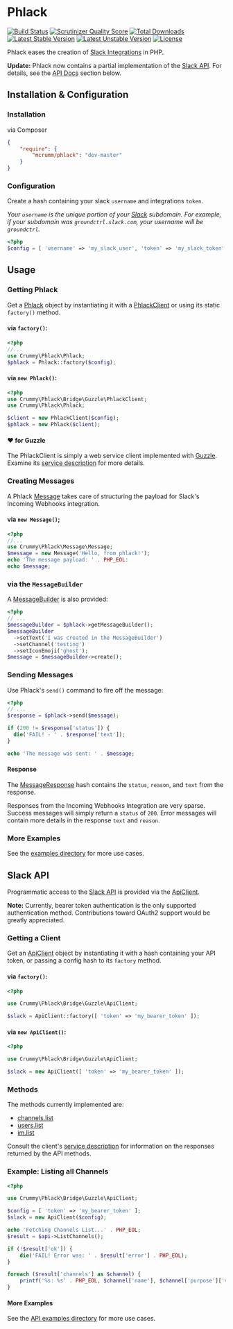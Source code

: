 Phlack
======

[![Build Status](https://travis-ci.org/mcrumm/phlack.png?branch=master)](https://travis-ci.org/mcrumm/phlack) [![Scrutinizer Quality Score](https://scrutinizer-ci.com/g/mcrumm/phlack/badges/quality-score.png?s=aa61fc3e04fa4042c0988b9e6670938f65ca21e6)](https://scrutinizer-ci.com/g/mcrumm/phlack/) [![Total Downloads](https://poser.pugx.org/mcrumm/phlack/downloads.png)](https://packagist.org/packages/mcrumm/phlack) [![Latest Stable Version](https://poser.pugx.org/mcrumm/phlack/v/stable.png)](https://packagist.org/packages/mcrumm/phlack) [![Latest Unstable Version](https://poser.pugx.org/mcrumm/phlack/v/unstable.png)](https://packagist.org/packages/mcrumm/phlack) [![License](https://poser.pugx.org/mcrumm/phlack/license.png)](https://packagist.org/packages/mcrumm/phlack)

Phlack eases the creation of [Slack Integrations](http://slack.com) in PHP.

**Update:** Phlack now contains a partial implementation of the [Slack API](http://api.slack.com). For details, see the [API Docs](#slack-api) section below.

## Installation & Configuration

### Installation
via Composer

```json
{
    "require": {
        "mcrumm/phlack": "dev-master"
    }
}
```

### Configuration

Create a hash containing your slack `username` and integrations `token`.

*Your `username` is the unique portion of your [Slack](http://slack.com) subdomain.  For example, if your subdomain was `groundctrl.slack.com`, your username will be `groundctrl`.*


```php
<?php
$config = [ 'username' => 'my_slack_user', 'token' => 'my_slack_token' ]);
```

## Usage

### Getting Phlack

Get a [Phlack](src/Crummy/Phlack/Phlack.php) object by instantiating it with a [PhlackClient](src/Crummy/Phlack/Bridge/Guzzle/PhlackClient.php) or using its static `factory()` method.

#### via `factory()`:
```php
<?php
//...
use Crummy\Phlack\Phlack;
$phlack = Phlack::factory($config);
```

#### via `new Phlack()`:
```php
<?php
use Crummy\Phlack\Bridge\Guzzle\PhlackClient;
use Crummy\Phlack\Phlack;

$client = new PhlackClient($config);
$phlack = new Phlack($client);
```

#### :heart: for Guzzle
The PhlackClient is simply a web service client implemented with [Guzzle](http://guzzlephp.org).  Examine its [service description](src/Crummy/Phlack/Bridge/Guzzle/Resources/slack.json) for more details.

### Creating Messages

A Phlack [Message](src/Crummy/Phlack/Message/Message.php) takes care of structuring the payload for Slack's Incoming Webhooks integration.

#### via `new Message()`;

```php
<?php
//...
use Crummy\Phlack\Message\Message;
$message = new Message('Hello, from phlack!');
echo 'The message payload: ' . PHP_EOL:
echo $message;
```

### via the `MessageBuilder`

A [MessageBuilder](src/Crummy/Phlack/Builder/MessageBuilder.php) is also provided:

```php
<?php
// ...
$messageBuilder = $phlack->getMessageBuilder();
$messageBuilder
  ->setText('I was created in the MessageBuilder')
  ->setChannel('testing')
  ->setIconEmoji('ghost');
$message = $messageBuilder->create();
```

### Sending Messages

Use Phlack's `send()` command to fire off the message:

```php
<?php
// ...
$response = $phlack->send($message);

if (200 != $response['status']) {
  die('FAIL! - ' . $response['text']);
}

echo 'The message was sent: ' . $message;
```

#### Response

The [MessageResponse](src/Crummy/Phlack/Bridge/Guzzle/Response/MessageResponse.php) hash contains the `status`, `reason`, and `text` from the response.

Responses from the Incoming Webhooks Integration are very sparse. Success messages will simply return a `status` of `200`. Error messages will contain more details in the response `text` and `reason`.

### More Examples
See the [examples directory](examples/) for more use cases.

## Slack API

Programmatic access to the [Slack API](http://api.slack.com) is provided via the [ApiClient](src/Crummy/Phlack/Bridge/Guzzle/ApiClient.php).

**Note:** Currently, bearer token authentication is the only supported authentication method.  Contributions toward OAuth2 support would be greatly appreciated.

### Getting a Client

Get an [ApiClient](src/Crummy/Phlack/Bridge/Guzzle/ApiClient.php) object by instantiating it with a hash containing your API token, or passing a config hash to its `factory` method.

#### via `factory()`:
```php
<?php

use Crummy\Phlack\Bridge\Guzzle\ApiClient;

$slack = ApiClient::factory([ 'token' => 'my_bearer_token' ]);
```

#### via `new ApiClient()`:
```php
<?php

use Crummy\Phlack\Bridge\Guzzle\ApiClient;

$slack = new ApiClient([ 'token' => 'my_bearer_token' ]);
```

### Methods

The methods currently implemented are:

- [channels.list](https://api.slack.com/methods/channels.list)
- [users.list](https://api.slack.com/methods/users.list)
- [im.list](https://api.slack.com/methods/im.list)

Consult the client's [service description](src/Crummy/Phlack/Bridge/Guzzle/Resources/slack_api.json) for information on the responses returned by the API methods.

### Example: Listing all Channels

```php
<?php

use Crummy\Phlack\Bridge\Guzzle\ApiClient;

$config = [ 'token' => 'my_bearer_token' ];
$slack = new ApiClient($config);

echo 'Fetching Channels List...' . PHP_EOL;
$result = $api->ListChannels();

if (!$result['ok']) {
    die('FAIL! Error was: ' . $result['error'] . PHP_EOL);
}

foreach ($result['channels'] as $channel) {
    printf('%s: %s' . PHP_EOL, $channel['name'], $channel['purpose']['value']);
}
```

#### More Examples
See the [API examples directory](examples/api) for more use cases.